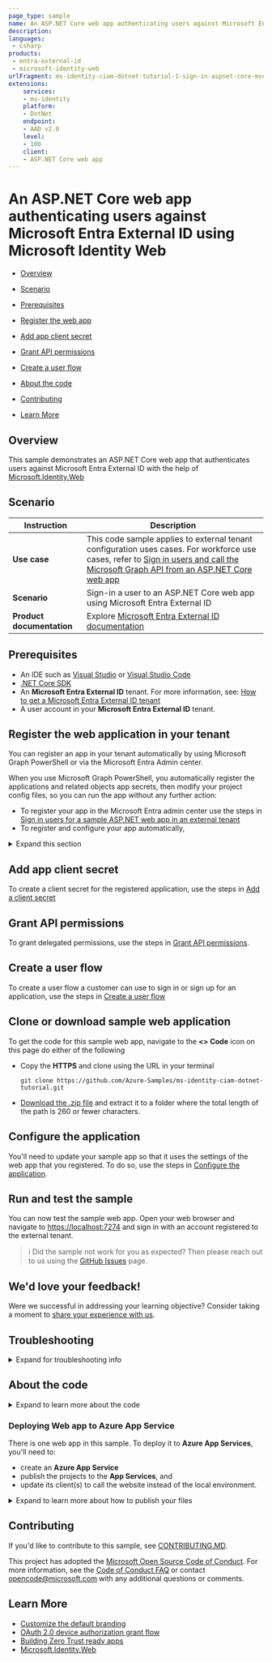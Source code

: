 ```yaml
---
page_type: sample
name: An ASP.NET Core web app authenticating users against Microsoft Entra External ID using Microsoft Identity Web
description: 
languages:
 - csharp
products:
 - entra-external-id
 - microsoft-identity-web
urlFragment: ms-identity-ciam-dotnet-tutorial-1-sign-in-aspnet-core-mvc
extensions:
    services: 
    - ms-identity
    platform: 
    - DotNet
    endpoint: 
    - AAD v2.0
    level: 
    - 100
    client: 
    - ASP.NET Core web app
---
```


# An ASP.NET Core web app authenticating users against Microsoft Entra External ID using Microsoft Identity Web

* [Overview](#overview)
* [Scenario](#scenario)
* [Prerequisites](#prerequisites)
* [Register the web app](#register-the-web-application-in-your-tenant)
* [Add app client secret](#add-app-client-secret)
* [Grant API permissions](#grant-api-permissions)
* [Create a user flow](#create-a-user-flow)

* [About the code](#about-the-code)
* [Contributing](#contributing)
* [Learn More](#learn-more)

## Overview

This sample demonstrates an ASP.NET Core web app that authenticates users against Microsoft Entra External ID with the help of [Microsoft.Identity.Web](https://github.com/AzureAD/microsoft-identity-web)

## Scenario

| Instruction | Description |
| --- | --- |
| **Use case** | This code sample applies to external tenant configuration uses cases. For workforce use cases, refer to [Sign in users and call the Microsoft Graph API from an ASP.NET Core web app](https://learn.microsoft.com/en-us/entra/identity-platform/quickstart-web-app-dotnet-core-sign-in) |
| **Scenario** | Sign-in a user to an ASP.NET Core web app using Microsoft Entra External ID |
| **Product documentation** | Explore  [Microsoft Entra External ID documentation](https://learn.microsoft.com/entra/external-id/customers/) |

## Prerequisites

* An IDE such as [Visual Studio](https://visualstudio.microsoft.com/downloads/) or [Visual Studio Code](https://code.visualstudio.com/download)
* [.NET Core SDK](https://www.microsoft.com/net/learn/get-started)
* An **Microsoft Entra External ID** tenant. For more information, see: [How to get a Microsoft Entra External ID tenant](https://learn.microsoft.com/entra/external-id/customers/how-to-create-customer-tenant-portal)
* A user account in your **Microsoft Entra External ID** tenant.

## Register the web application in your tenant

You can register an app in your tenant automatically by using Microsoft Graph PowerShell or via the Microsoft Entra Admin center.

When you use Microsoft Graph PowerShell, you automatically register the applications and related objects app secrets, then modify your project config files, so you can run the app without any further action:

* To register your app in the Microsoft Entra admin center use the steps in [Sign in users for a sample ASP.NET web app in an external tenant](https://learn.microsoft.com/en-us/entra/external-id/customers/sample-web-app-dotnet-sign-in#register-the-web-app)
* To register and configure your app automatically,

<details>
   <summary>Expand this section</summary>

> :warning: If you have never used **Microsoft Graph PowerShell** before, we recommend you go through the [App Creation Scripts Guide](./AppCreationScripts/AppCreationScripts.md) once to ensure that your environment is prepared correctly for this step.

1. Ensure that you have [PowerShell 7](https://learn.microsoft.com/powershell/scripting/install/installing-powershell-on-windows?view=powershell-7.3) or later.
1. Run the script to create your Microsoft Entra application and configure the code of the sample application accordingly.
1. For interactive process -in PowerShell, run:

    ```PowerShell
    cd .\AppCreationScripts\
    .\Configure.ps1 -TenantId "[Optional] - your tenant id" -AzureEnvironmentName "[Optional] - Azure environment, defaults to 'Global'"
    ```

> Other ways of running the scripts are described in [App Creation Scripts guide](./AppCreationScripts/AppCreationScripts.md). The scripts also provide a guide to automated application registration, configuration and removal which can help in your CI/CD scenarios.

> :information_source: This sample can make use of client certificates. You can use **AppCreationScripts** to register a Microsoft Entra application with certificates. See: [How to use certificates instead of client secrets](./README-use-certificate.md)

</details>

## Add app client secret

To create a client secret for the registered application, use the steps in [Add a client secret](https://learn.microsoft.com/en-us/entra/external-id/customers/sample-web-app-dotnet-sign-in#add-app-client-secret)

## Grant API permissions

To grant delegated permissions, use the steps in [Grant API permissions](https://learn.microsoft.com/en-us/entra/external-id/customers/sample-web-app-dotnet-sign-in#grant-api-permissions).

## Create a user flow

To create a user flow a customer can use to sign in or sign up for an application, use the steps in [Create a user flow](https://learn.microsoft.com/en-us/entra/external-id/customers/sample-web-app-dotnet-sign-in#create-a-user-flow)

## Clone or download sample web application

To get the code for this sample web app, navigate to the **<> Code** icon on this page do either of the following
- Copy the **HTTPS** and clone using the URL in your terminal

    ```console
    git clone https://github.com/Azure-Samples/ms-identity-ciam-dotnet-tutorial.git
    ```

- [Download the .zip file](https://github.com/Azure-Samples/ms-identity-ciam-dotnet-tutorial/archive/refs/heads/main.zip) and extract it to a folder where the total length of the path is 260 or fewer characters.

## Configure the application

You'll need to update your sample app so that it uses the settings of the web app that you registered. To do so, use the steps in [Configure the application](https://learn.microsoft.com/en-us/entra/external-id/customers/sample-web-app-dotnet-sign-in#configure-the-application).

## Run and test the sample

You can now test the sample web app. Open your web browser and navigate to <https://localhost:7274> and sign in with an account registered to the external tenant.

> :information_source: Did the sample not work for you as expected? Then please reach out to us using the [GitHub Issues](../../../../issues) page.

## We'd love your feedback!

Were we successful in addressing your learning objective? Consider taking a moment to [share your experience with us](https://forms.microsoft.com/Pages/DesignPageV2.aspx?subpage=design&m2=1&id=v4j5cvGGr0GRqy180BHbR9p5WmglDttMunCjrD00y3NUMlJETFFSQVQ4SjBGQk9aVUhPS0JUOUJUUi4u).

## Troubleshooting

<details>
	<summary>Expand for troubleshooting info</summary>

ASP.NET core applications create session cookies that represent the identity of the caller. Some Safari users using iOS 12 had issues which are described in ASP.NET Core #4467 and the Web kit bugs database Bug 188165 - iOS 12 Safari breaks ASP.NET Core 2.1 OIDC authentication.

If your web site needs to be accessed from users using iOS 12, you probably want to disable the SameSite protection, but also ensure that state changes are protected with CSRF anti-forgery mechanism. See the how to fix section of Microsoft Security Advisory: iOS12 breaks social, WSFed and OIDC logins #4647

To provide feedback on or suggest features for Microsoft Entra ID, visit [User Voice page](https://feedback.azure.com/d365community/forum/79b1327d-d925-ec11-b6e6-000d3a4f06a4).
</details>

## About the code

<details>
	<summary>Expand to learn more about the code</summary>

This sample shows how to use the OpenID Connect ASP.NET Core middleware to sign in users from a single Microsoft Entra External ID tenant. The middleware is initialized in the `Program.cs` file by passing it the Client ID of the app, and the URL of the Microsoft Entra tenant where the app is registered. These values are  read from the `appsettings.json` file. The middleware takes care of:

- Downloading the Microsoft Entra metadata, finding the signing keys, and finding the issuer name for the tenant.
- Processing OpenID Connect sign-in responses by validating the signature and issuer in an incoming JWT, extracting the user's claims, and putting the claims in `ClaimsPrincipal.Current`.
- Integrating with the session cookie ASP.NET Core middleware to establish a session for the user.

You can trigger the middleware to send an OpenID Connect sign-in request by decorating a class or method with the `[Authorize]` attribute or by issuing a challenge (see the [AccountController.cs](https://github.com/aspnet/AspNetCore/blob/master/src/Azure/AzureAD/Authentication.AzureAD.UI/src/Areas/AzureAD/Controllers/AccountController.cs) file which is part of ASP.NET Core):

The middleware in this project is created as a part of the open-source [ASP.NET Core Security](https://github.com/aspnet/aspnetcore) project.

These steps are encapsulated in the [Microsoft.Identity.Web](https://github.com/AzureAD/microsoft-identity-web/wiki) library.

</details>

### Deploying Web app to Azure App Service

There is one web app in this sample. To deploy it to **Azure App Services**, you'll need to:

- create an **Azure App Service**
- publish the projects to the **App Services**, and
- update its client(s) to call the website instead of the local environment.

<details>
	<summary>Expand to learn more about how to publish your files</summary>

#### Publish your files (ciam-aspnet-webapp)

##### Publish using Visual Studio

Follow the link to [Publish with Visual Studio](https://docs.microsoft.com/visualstudio/deployment/quickstart-deploy-to-azure).

##### Publish using Visual Studio Code

1. Install the Visual Studio Code extension [Azure App Service](https://marketplace.visualstudio.com/items?itemName=ms-azuretools.vscode-azureappservice).
1. Follow the link to [Publish with Visual Studio Code](https://docs.microsoft.com/aspnet/core/tutorials/publish-to-azure-webapp-using-vscode)

#### Update the CIAM app registration (ciam-aspnet-webapp)

1. Navigate back to to the [Azure portal](https://portal.azure.com).
In the left-hand navigation pane, select the **Microsoft Entra ID** service, and then select **App registrations (Preview)**.
1. In the resulting screen, select the `ciam-aspnet-webapp` application.
1. In the app's registration screen, select **Authentication** in the menu.
    1. In the **Redirect URIs** section, update the reply URLs to match the site URL of your Azure deployment. For example:
        1. `https://ciam-aspnet-webapp.azurewebsites.net/`
        1. `https://ciam-aspnet-webapp.azurewebsites.net/signin-oidc`
    1. Update the **Front-channel logout URL** fields with the address of your service, for example [https://ciam-aspnet-webapp.azurewebsites.net](https://ciam-aspnet-webapp.azurewebsites.net)

> :warning: If your app is using an *in-memory* storage, **Azure App Services** will spin down your web site if it is inactive, and any records that your app was keeping will be empty. In addition, if you increase the instance count of your website, requests will be distributed among the instances. Your app's records, therefore, will not be the same on each instance.

</details>

## Contributing

If you'd like to contribute to this sample, see [CONTRIBUTING.MD](/CONTRIBUTING.md).

This project has adopted the [Microsoft Open Source Code of Conduct](https://opensource.microsoft.com/codeofconduct/). For more information, see the [Code of Conduct FAQ](https://opensource.microsoft.com/codeofconduct/faq/) or contact [opencode@microsoft.com](mailto:opencode@microsoft.com) with any additional questions or comments.

## Learn More

* [Customize the default branding](https://learn.microsoft.com/en-us/entra/external-id/customers/how-to-customize-branding-customers)
* [OAuth 2.0 device authorization grant flow](https://learn.microsoft.com/en-us/entra/identity-platform/v2-oauth2-device-code)
* [Building Zero Trust ready apps](https://aka.ms/ztdevsession)
* [Microsoft.Identity.Web](https://aka.ms/microsoft-identity-web)
